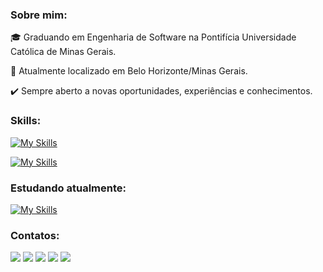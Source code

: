 ### Sobre mim:
:mortar_board: Graduando em Engenharia de Software na Pontifícia Universidade Católica de Minas Gerais.
>
:pushpin: Atualmente localizado em Belo Horizonte/Minas Gerais.
>
:heavy_check_mark: Sempre aberto a novas oportunidades, experiências e conhecimentos.
>
### Skills:
[![My Skills](https://skillicons.dev/icons?i=js,html,css,bootstrap,webpack,django)](https://skillicons.dev)
>
[![My Skills](https://skillicons.dev/icons?i=python,django,cs,express,mongodb)](https://skillicons.dev)

### Estudando atualmente:
[![My Skills](https://skillicons.dev/icons?i=java,react,ts)](https://skillicons.dev)
>
### Contatos:

<div>
  <a href="youtube.com/channel/UCSaWI-tcwHe1TXaeOquhSfA" target="_blank"><img src="https://img.shields.io/badge/YouTube-FF0000?style=for-the-badge&logo=youtube&logoColor=white" target="_blank"></a>
  <a href="https://www.instagram.com/diogomsz/" target="_blank"><img src="https://img.shields.io/badge/-Instagram-%23E4405F?style=for-the-badge&logo=instagram&logoColor=white" target="_blank"></a>
  <a href = "mailto:diogoassis3301@gmail.com"><img src="https://img.shields.io/badge/Gmail-D14836?style=for-the-badge&logo=gmail&logoColor=white" target="_blank"></a>
  <a href="https://www.linkedin.com/in/diogo-martins-0b0126241/" target="_blank"><img src="https://img.shields.io/badge/-LinkedIn-%230077B5?style=for-the-badge&logo=linkedin&logoColor=white" target="_blank"></a>
  <a href = "https://api.whatsapp.com/send?phone=5531989763123&text=ol%C3%A1%2C%20vim%20pelo%20seu%20perfil%20do%20GitHub!%20"><img src="https://img.shields.io/badge/WhatsApp-25D366?style=for-the-badge&logo=whatsapp&logoColor=white" target="_blank"></a>
</div>
